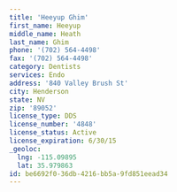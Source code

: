 ```yaml
---
title: 'Heeyup Ghim'
first_name: Heeyup
middle_name: Heath
last_name: Ghim
phone: '(702) 564-4498'
fax: '(702) 564-4498'
category: Dentists
services: Endo
address: '840 Valley Brush St'
city: Henderson
state: NV
zip: '89052'
license_type: DDS
license_number: '4848'
license_status: Active
license_expiration: 6/30/15
_geoloc:
  lng: -115.09895
  lat: 35.979863
id: be6692f0-36db-4216-bb5a-9fd851eead34
---
```

